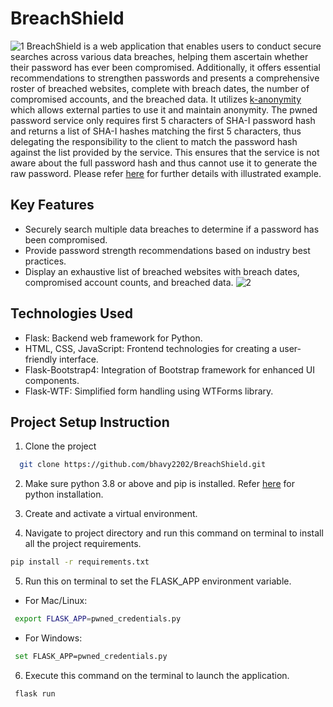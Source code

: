 
# BreachShield

![1](https://github.com/bhavy2202/BreachShield/assets/114098067/97bec663-8a92-4873-92f4-6e4ba079778f)
BreachShield is a web application that enables users to conduct secure searches across various data breaches, helping them ascertain whether their password has ever been compromised. Additionally, it offers essential recommendations to strengthen passwords and presents a comprehensive roster of breached websites, complete with breach dates, the number of compromised accounts, and the breached data.
It utilizes 
[k-anonymity](https://en.wikipedia.org/wiki/K-anonymity) which allows external parties to use
it and maintain anonymity. The pwned password service only requires first 5 characters of SHA-I 
password hash and returns a list of SHA-I hashes matching the first 5 characters, thus delegating the 
responsibility to the client to match the password hash against the list provided by the service. This 
ensures that the service is not aware about the full password hash and thus cannot use it to generate the 
raw password.
Please refer [here](https://www.troyhunt.com/ive-just-launched-pwned-passwords-version-2/) for further
details with illustrated example.

## Key Features
- Securely search multiple data breaches to determine if a password has been compromised.
- Provide password strength recommendations based on industry best practices.
- Display an exhaustive list of breached websites with breach dates, compromised account counts, and breached data.
![2](https://github.com/bhavy2202/BreachShield/assets/114098067/ba55207c-3f8f-451b-9086-402ffbe3cb4e)

## Technologies Used
- Flask: Backend web framework for Python.
- HTML, CSS, JavaScript: Frontend technologies for creating a user-friendly interface.
- Flask-Bootstrap4: Integration of Bootstrap framework for enhanced UI components.
- Flask-WTF: Simplified form handling using WTForms library.

  
## Project Setup Instruction


1. Clone the project

```bash
  git clone https://github.com/bhavy2202/BreachShield.git
```

2. Make sure python 3.8 or above and pip is installed. Refer [here](https://www.python.org/downloads/) for python installation.


3. Create and activate a virtual environment.

4. Navigate to project directory and run this command on terminal to install all the project requirements.
```bash
pip install -r requirements.txt
```

5. Run this on terminal to set the FLASK_APP environment variable. 

- For Mac/Linux:
```bash
 export FLASK_APP=pwned_credentials.py
```

- For Windows:
```bash
 set FLASK_APP=pwned_credentials.py
```

6. Execute this command on the terminal to launch the application.

```bash
 flask run
```
